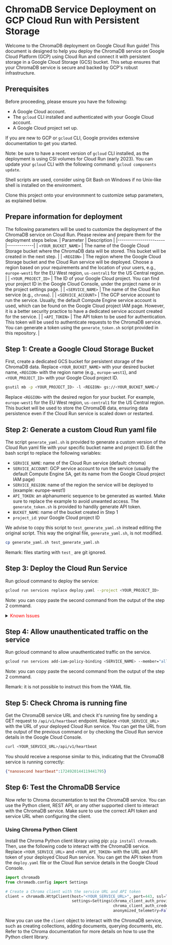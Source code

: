 # ChromaDB Service Deployment on GCP Cloud Run with Persistent Storage

Welcome to the ChromaDB deployment on Google Cloud Run guide! This document is designed to help you deploy the ChromaDB service on Google Cloud Platform (GCP) using Cloud Run and connect it with persistent storage in a Google Cloud Storage (GCS) bucket. This setup ensures that your ChromaDB service is secure and backed by GCP's robust infrastructure.


## Prerequisites

Before proceeding, please ensure you have the following:

- A Google Cloud account.
- The `gcloud` CLI installed and authenticated with your Google Cloud account.
- A Google Cloud project set up.

If you are new to GCP or `gcloud` CLI, Google provides extensive documentation to get you started.

Note: be sure to have a recent version of `gcloud` CLI installed, as the deployment is using CSI volumes for Cloud Run (early 2023). You can update your `gcloud` CLI with the following command: `gcloud components update`.

Shell scripts are used, consider using Git Bash on Windows if no Unix-like shell is installed on the environment.

Clone this project onto your environmment to customize setup parameters, as explained below.


## Prepare information for deployment

The following parameters will be used to customize the deployment of the ChromaDB service on Cloud Run. Please review and prepare them for the deployment steps below.
| Parameter             | Description |
|-----------------------|-------------|
| `<YOUR_BUCKET_NAME>`  | The name of the Google Cloud Storage bucket where the ChromaDB data will be stored. This bucket will be created in the next step. |
| `<REGION>`            | The region where the Google Cloud Storage bucket and the Cloud Run service will be deployed. Choose a region based on your requirements and the location of your users, e.g., `europe-west1` for the EU West region, `us-central1` for the US Central region. |
| `<YOUR_PROJECT_ID>`   | The ID of your Google Cloud project. You can find your project ID in the Google Cloud Console, under the project name or in the project settings page. |
| `<SERVICE_NAME>`      | The name of the Cloud Run service (e.g., `chroma`). |
| `<SERVICE_ACCOUNT>`   | The GCP service account to run the service. Usually, the default Compute Engine service account is used, which can be found on the Google Cloud project IAM page. However, it is a better security practice to have a dedicated service account created for the service. |
| `<API_TOKEN>`         | The API token to be used for authentication. This token will be used to authenticate requests to the ChromaDB service. You can generate a token using the `generate_token.sh` script provided in this repository. |


## Step 1: Create a Google Cloud Storage Bucket

First, create a dedicated GCS bucket for persistent storage of the ChromaDB data. Replace `<YOUR_BUCKET_NAME>` with your desired bucket name, `<REGION>` with the region name (e.g., `europe-west1`), and `<YOUR_PROJECT_ID>` with your Google Cloud project ID.

```bash
gsutil mb -p <YOUR_PROJECT_ID> -l <REGION> gs://<YOUR_BUCKET_NAME>/
```

Replace `<REGION>` with the desired region for your bucket. For example, `europe-west1` for the EU West region, `us-central1` for the US Central region. This bucket will be used to store the ChromaDB data, ensuring data persistence even if the Cloud Run service is scaled down or restarted.


## Step 2: Generate a custom Cloud Run yaml file

The script `generate_yaml.sh` is provided to generate a custom version of the Cloud Run yaml file with your specific bucket name and project ID. Edit the bash script to replace the following variables:
- `SERVICE_NAME`: name of the Cloud Run service (default: chroma)
- `SERVICE_ACCOUNT`: GCP service account to run the service (usually the default Compute Engine SA, get its name from the Google Cloud project IAM page)
- `SERVICE_REGION`: name of the region the service will be deployed to (example: europe-west1)
- `API_TOKEN`: an alphanumeric sequence to be generated as wanted. Make sure to replace the example to avoid unwanted access. The `generate_token.sh` is provided to handily generate API token.
- `BUCKET_NAME`: name of the bucket created in Step 1
- `project_id`: your Google Cloud project ID

We advise to copy this script to `test_generate_yaml.sh` instead editing the original script. This way the original file, `generate_yaml.sh`, is not modified.

```bash
cp generate_yaml.sh test_generate_yaml.sh
```

Remark: files starting with `test_` are git ignored.


## Step 3: Deploy the Cloud Run Service

Run gcloud command to deploy the service:
```bash
gcloud run services replace deploy.yaml --project <YOUR_PROJECT_ID>
```
Note: you can copy paste the second command from the output of the step 2 command.

<details>
<summary><span style="color: red;">Known Issues</span></summary>

### Service Account Permissions for maxScale Annotation

There's a known issue with the default Compute Engine service account not having sufficient permissions for the `run.googleapis.com/maxScale` annotation. If you encounter the following error:

```
ERROR: (gcloud.run.services.replace) metadata.annotations: Project is not allowed to use run.googleapis.com/maxScale annotation
```

You can work around this issue by:

1. Removing the `run.googleapis.com/maxScale` annotation from the `deploy.yaml` file before deployment.
2. Deploying the service without this annotation.
3. After successful deployment, manually setting the scaling in the Google Cloud Console:
   - Navigate to Cloud Run
   - Select your deployed service
   - Click on "Edit & Deploy New Revision"
   - Scroll down in the "Container(s)" section
   - Find the "Autoscaling" part
   - Set your desired minimum and maximum instance counts
   - Click "Deploy" to apply the changes

</details>


## Step 4: Allow unauthenticated traffic on the service

Run gcloud command to allow unauthenticated traffic on the service.
```bash
gcloud run services add-iam-policy-binding <SERVICE_NAME> --member="allUsers" --role="roles/run.invoker" --region=<REGION> --project=<YOUR_PROJECT_ID>
```
Note: you can copy paste the second command from the output of the step 2 command.

Remark: it is not possible to instruct this from the YAML file.


## Step 5: Check Chroma is running fine

Get the ChromaDB service URL and check it's running fine by sending a GET request to `/api/v1/heartbeat` endpoint. Replace `<YOUR_SERVICE_URL>` with the URL of your deployed Cloud Run service. You can get the URL from the output of the previous command or by checking the Cloud Run service details in the Google Cloud Console.

```bash
curl <YOUR_SERVICE_URL>/api/v1/heartbeat
```

You should receive a response similar to this, indicating that the ChromaDB service is running correctly:
```json
{"nanosecond heartbeat":1724920144119441795}
```


## Step 6: Test the ChromaDB Service

Now refer to Chroma documentation to test the ChromaDB service. You can use the Python client, REST API, or any other supported client to interact with the ChromaDB service. Make sure to use the correct API token and service URL when configuring the client.

### Using Chroma Python Client

Install the Chroma Python client library using pip: `pip install chromadb`. Then, use the following code to interact with the ChromaDB service. Replace `<YOUR_SERVICE_URL>` and `<YOUR_API_TOKEN>` with the URL and API token of your deployed Cloud Run service. You can get the API token from the `deploy.yaml` file or the Cloud Run service details in the Google Cloud Console.

```python	
import chromadb
from chromadb.config import Settings

# Create a Chroma client with the service URL and API token
client = chromadb.HttpClient(host="<YOUR_SERVICE_URL>", port=443, ssl=True,
                             settings=Settings(chroma_client_auth_provider="chromadb.auth.token_authn.TokenAuthClientProvider",
                                               chroma_client_auth_credentials="abcdefghijklmnopqrstuvwxyz",
                                               anonymized_telemetry=False))
```

Now you can use the `client` object to interact with the ChromaDB service, such as creating collections, adding documents, querying documents, etc. Refer to the Chroma documentation for more details on how to use the Python client library.
